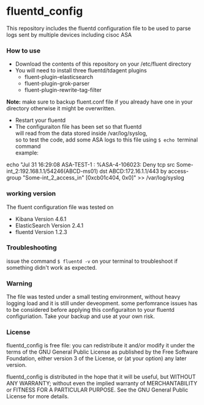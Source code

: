 # fluentd_config
This repository includes the fluentd configuration file to be used to parse logs sent by multiple devices including cisoc ASA


### How to use
- Download the contents of this repository on your /etc/fluent directory
- You will need to install three fluentd/tdagent plugins
    - fluent-plugin-elasticsearch 
    - fluent-plugin-grok-parser 
    - fluent-plugin-rewrite-tag-filter 


**Note:**
make sure to backup fluent.conf file if you already have one in your directory otherwise it might be overwritten.

- Restart your fluentd 
- The configuraiton file has been set so that fluentd<br> will read from the data stored inside /var/log/syslog,<br> so to test the code, add some ASA logs to this file using ```$ echo ```terminal command<br> example:

echo \"Jul 31 16:29:08 ASA-TEST-1 : %ASA-4-106023: Deny tcp src Some-int_2:192.168.1.1/54246(ABCD-ms01) dst ABCD:172.16.1.1/443 by access-group \"Some-int_2_access_in\" [0xcb01c404, 0x0]\" >> /var/log/syslog


### working version
The fluent configuration file was tested on 
- Kibana Version 	4.6.1
- ElasticSearch Version 2.4.1
- fluentd Version 1.2.3

### Troubleshooting
issue the command ```$ fluentd -v``` on your terminal 
to troubleshoot if something didn't work as expected.

### Warning
The file was tested under a small testing environment,
without heavy logging load and it is still under deveopment.
some perfomrance issues has to be considered before applying 
this configuraiton to your fluentd configuriation.
Take your backup and use at your own risk.

### License
fluentd_config is free file: you can redistribute it and/or modify it under the terms of the GNU General Public License as published by the Free Software Foundation, either version 3 of the License, or (at your option) any later version.

fluentd_config is distributed in the hope that it will be useful, but WITHOUT ANY WARRANTY; without even the implied warranty of MERCHANTABILITY or FITNESS FOR A PARTICULAR PURPOSE. See the GNU General Public License for more details.
